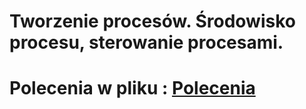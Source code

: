 # Tworzenie procesów. Środowisko procesu, sterowanie procesami.

# Polecenia w pliku : [Polecenia](https://github.com/greg282/SYSOPY-2023/blob/main/cw03/Systemy%20Operacyjne_%20Zadania%20-%20zestaw%203.pdf)
